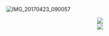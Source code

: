 ![IMG_20170423_090057](https://user-images.githubusercontent.com/18340241/160910331-672953c7-055c-48ef-9291-69305d64b155.png)


<div align="center">
  <a href="https://github.com/margarcuae">
  <img  src="https://github-readme-stats.vercel.app/api?username=margarcuae&show_icons=true&theme=flag-india&include_all_commits=true&count_private=true"/>
</div>

<center>    
  <img  src="https://github-readme-stats.vercel.app/api/top-langs/?username=margarcuae&langs_count=7&theme=flag-india"/>
</center>
